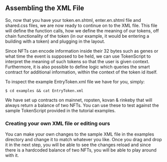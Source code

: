 ## Assembling the XML File

So, now that you have your token.en.shtml, enter.en.shtml file and shared.css files, we are now ready to continue on to the XML file. This file will define the function calls, how we define the meaning of our tokens, off chain functionality of the token (in our example, it would be entering a building with a token) and plugging in the layout. 

Since NFTs can encode information inside their 32 bytes such as genes or what time the event is supposed to be held, we can use TokenScript to interpret the meaning of such tokens so that the user is given context. Furthermore, it is also possible to define logic which queries the smart contract for additional information, within the context of the token id itself. 

To inspect the example EntryToken.xml file we have for you, simply:

    $ cd examples && cat EntryToken.xml

We have set up contracts on mainnet, ropsten, kovan & rinkeby that will always return a balance of two NFTs. You can use these to test against the sample TokenScript provided in the tutorial examples. 

### Creating your own XML file or editing ours 

You can make your own changes to the sample XML file in the examples directory and change it to match whatever you like. Once you drag and drop it in the next step, you will be able to see the changes reload and since there is a hardcoded balance of two NFTs, you will be able to play around with it. 